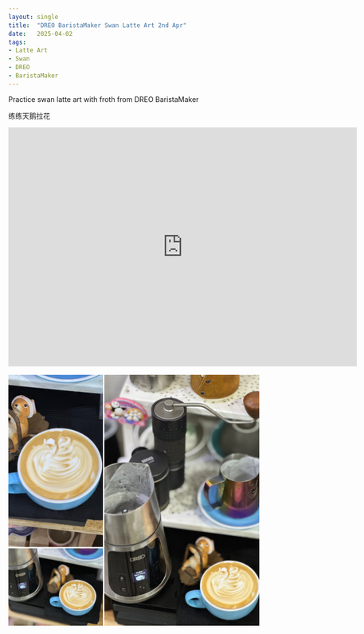 ```yaml
---
layout: single
title:  "DREO BaristaMaker Swan Latte Art 2nd Apr"
date:   2025-04-02
tags:
- Latte Art
- Swan
- DREO
- BaristaMaker
---
```



Practice swan latte art with froth from DREO BaristaMaker

练练天鹅拉花



<div class="embed-container">
  <iframe
      src="https://www.youtube.com/embed/JnHljV5eTpo"
      width="700"
      height="480"
      frameborder="0"
      allowfullscreen="true">
  </iframe>
</div>


![](/assets/img/2025/04/02/C0433AF8-81B8-47B1-B8D4-FEDBB051D080.JPG)

